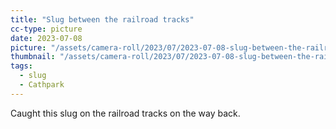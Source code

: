 ```yaml
---
title: "Slug between the railroad tracks"
cc-type: picture
date: 2023-07-08
picture: "/assets/camera-roll/2023/07/2023-07-08-slug-between-the-railroad-tracks/20230709_023848270_iOS.jpg"
thumbnail: "/assets/camera-roll/2023/07/2023-07-08-slug-between-the-railroad-tracks/20230709_023848270_iOS-thumbnail.jpg"
tags:
  - slug
  - Cathpark
---
```

Caught this slug on the railroad tracks on the way back.